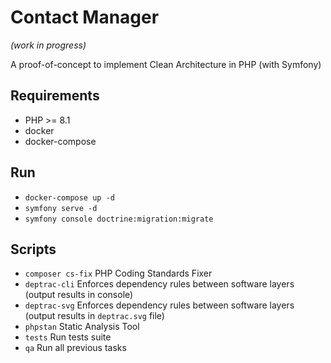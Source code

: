 # Contact Manager

*(work in progress)*

A proof-of-concept to implement Clean Architecture in PHP (with Symfony)

## Requirements

* PHP >= 8.1
* docker
* docker-compose

## Run

* `docker-compose up -d`
* `symfony serve -d`
* `symfony console doctrine:migration:migrate`

## Scripts

* `composer cs-fix` PHP Coding Standards Fixer
* `deptrac-cli` Enforces dependency rules between software layers (output results in console)
* `deptrac-svg` Enforces dependency rules between software layers (output results in `deptrac.svg` file)
* `phpstan` Static Analysis Tool
* `tests` Run tests suite
* `qa` Run all previous tasks
